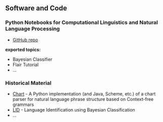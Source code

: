 ## Software and Code


### Python Notebooks for Computational Linguistics and Natural Language Processing

- [GitHub repo](https://github.com/dcavar/python-tutorial-notebooks)

**exported topics:**

- Bayesian Classifier
- Flair Tutorial
- ...


### Historical Material

- [Chart](/Charty/) - A Python implementation (and Java, Scheme, etc.) of a chart parser for natural language phrase structure based on Context-free grammars
- [LID](/LID/) - Language Identification using Bayesian Classification
- ...
